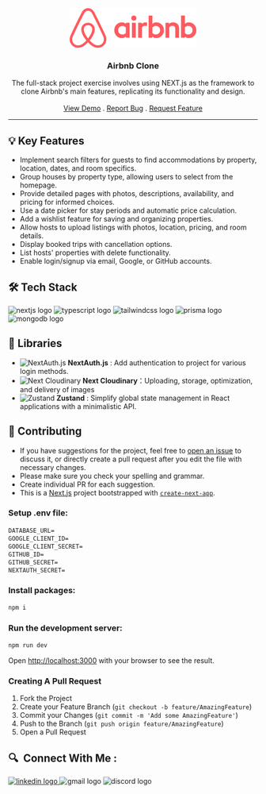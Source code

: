<div align="center">
  <a href="https://github.com/athenacheng15/airbnb-clone">
    <img src="public/images/logo.png" alt="Logo" height="80">
  </a>

  <h3 align="center">Airbnb Clone</h3>

  <p align="center">
    The full-stack project exercise involves using NEXT.js as the framework to clone Airbnb's main features, replicating its functionality and design.
    <br/>
    <br/>
    <a href="https://arbnb-clone-vert.vercel.app">View Demo</a>
    .
    <a href="https://github.com/athenacheng15/airbnb-clone/issues">Report Bug</a>
    .
    <a href="https://github.com/athenacheng15/airbnb-clone/issues">Request Feature</a>
  </p>
</div>
<hr>

 ## 💡 Key Features
* Implement search filters for guests to find accommodations by property, location, dates, and room specifics.
* Group houses by property type, allowing users to select from the homepage.
* Provide detailed pages with photos, descriptions, availability, and pricing for informed choices.
* Use a date picker for stay periods and automatic price calculation.
* Add a wishlist feature for saving and organizing properties.
* Allow hosts to upload listings with photos, location, pricing, and room details.
* Display booked trips with cancellation options.
* List hosts' properties with delete functionality.
* Enable login/signup via email, Google, or GitHub accounts.

 ## 🛠 Tech Stack 
![nextjs logo](https://img.shields.io/badge/Next.js-000000?logo=nextdotjs&logoColor=white&style=for-the-badge)
  ![typescript logo](https://img.shields.io/badge/TypeScript-3178C6?logo=typescript&logoColor=white&style=for-the-badge)
  ![tailwindcss logo](https://img.shields.io/badge/TailwindCSS-06B6D4?logo=tailwindcss&logoColor=black&style=for-the-badge)
  ![prisma logo](https://img.shields.io/badge/Prisma-2D3748?logo=prisma&logoColor=white&style=for-the-badge)
  ![mongodb logo](https://img.shields.io/badge/MongoDB-47A248?logo=mongodb&logoColor=white&style=for-the-badge)


## 📖 Libraries
* <img src="https://encrypted-tbn0.gstatic.com/images?q=tbn:ANd9GcRLiiZD803XYeFxyVSPRNfI8SxO4UABqJcGyreAGxUmUw&s" alt="NextAuth.js" width="14"/>  **NextAuth.js** : Add authentication to project for various login methods.
* <img src="https://pbs.twimg.com/profile_images/1674799535665684482/SgGTyzXN_400x400.png" alt="Next Cloudinary" width="14"/>  **Next Cloudinary**：Uploading, storage, optimization, and delivery of images
* <img src="https://img.stackshare.io/service/11559/zustand.png" alt="Zustand" width="14"/>  **Zustand** : Simplify global state management in React applications with a minimalistic API.


## 🔮 Contributing

* If you have suggestions for the project, feel free to [open an issue](https://github.com/athenacheng15/airbnb-clone/issues/new) to discuss it, or directly create a pull request after you edit the file with necessary changes.
* Please make sure you check your spelling and grammar.
* Create individual PR for each suggestion.
* This is a [Next.js](https://nextjs.org/) project bootstrapped with [`create-next-app`](https://github.com/vercel/next.js/tree/canary/packages/create-next-app).



### Setup .env file:
```
DATABASE_URL=
GOOGLE_CLIENT_ID=
GOOGLE_CLIENT_SECRET=
GITHUB_ID=
GITHUB_SECRET=
NEXTAUTH_SECRET=
```

### Install packages:
```bash
npm i
```

### Run the development server:
```bash
npm run dev
```

Open [http://localhost:3000](http://localhost:3000) with your browser to see the result.

### Creating A Pull Request

1. Fork the Project
2. Create your Feature Branch (`git checkout -b feature/AmazingFeature`)
3. Commit your Changes (`git commit -m 'Add some AmazingFeature'`)
4. Push to the Branch (`git push origin feature/AmazingFeature`)
5. Open a Pull Request

<h2 align="left">🔍&nbsp Connect With Me :</h2>
<div align="left">
  <a href="https://www.linkedin.com/in/yuchuncheng-athena/" target="_blank">
    <img src="https://img.shields.io/static/v1?message=Yu-Chun%20Cheng&logo=linkedin&label=&color=333333&logoColor=white&labelColor=0077B5&style=for-the-badge" height="35" alt="linkedin logo"  />
  </a>
  <img src="https://img.shields.io/static/v1?message=athenachengyc15&logo=gmail&label=&color=333333&logoColor=white&labelColor=D14836&style=for-the-badge" height="35" alt="gmail logo"  />
  <img src="https://img.shields.io/static/v1?message=yuchun_cheng&logo=discord&label=&color=333333&logoColor=white&labelColor=5865F2&style=for-the-badge" height="35" alt="discord logo"  />
</div>
